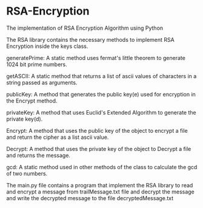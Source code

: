 # RSA-Encryption
The implementation of RSA Encryption Algorithm using Python





The RSA library contains the necessary methods to implement RSA Encryption inside the keys class.

generatePrime: A static method uses fermat's little theorem to generate 1024 bit prime numbers.

getASCII: A static method that returns a list of ascii values of characters in a string passed as arguments.

publicKey: A method that generates the public key(e) used for encryption in the Encrypt method.

privateKey: A method that uses Euclid's Extended Algorithm to generate the private key(d).

Encrypt: A method that uses the public key of the object to encrypt a file and return the cipher as a list ascii value.

Decrypt: A method that uses the private key of the object to Decrypt a file and returns the message.

gcd: A static method used in other methods of the class to calculate the gcd of two numbers.

The main.py file contains a program that implement the RSA library to read and encrypt a message from trailMessage.txt file 
and decrypt the message and write the decrypted message to the file decryptedMessage.txt
